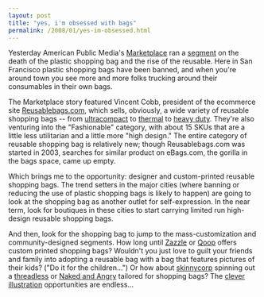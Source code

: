 ```yaml
---
layout: post
title: "yes, i'm obsessed with bags"
permalink: /2008/01/yes-im-obsessed.html
---
```


Yesterday American Public Media's [Marketplace](http://marketplace.publicradio.org/) ran a [segment](http://marketplace.publicradio.org/display/web/2008/01/10/plastic_bag_q/) on the death of the plastic shopping bag and the rise of the reusable. Here in San Francisco plastic shopping bags have been banned, and when you're around town you see more and more folks trucking around their consumables in their own bags.

The Marketplace story featured Vincent Cobb, president of the ecommerce site [Reusablebags.com](http://www.reusablebags.com), which sells, obviously, a wide variety of reusable shopping bags -- from [ultracompact](http://www.reusablebags.com/store/shopping-bags-ultra-compact-c-2_6.html) to [thermal](http://www.reusablebags.com/store/shopping-bags-thermal-c-2_27.html) to [heavy duty](http://www.reusablebags.com/store/shopping-bags-heavy-duty-c-2_7.html). They're also venturing into the "Fashionable" category, with about 15 SKUs that are a little less utilitarian and a little more "high design." The entire category of reusable shopping bag is relatively new; though Reusablebags.com was started in 2003, searches for similar product on eBags.com, the gorilla in the bags space, came up empty.

Which brings me to the opportunity: designer and custom-printed reusable shopping bags. The trend setters in the major cities (where banning or reducing the use of plastic shopping bags is likely to happen) are going to look at the shopping bag as another outlet for self-expression. In the near term, look for boutiques in these cities to start carrying limited run high-design reusable shopping bags.

And then, look for the shopping bag to jump to the mass-customization and community-designed segments. How long until [Zazzle](http://www.zazzle.com/) or [Qoop](http://www.qoop.com/) offers custom printed shopping bags? Wouldn't you just love to guilt your friends and family into adopting a reusable bag with a bag that features pictures of their kids? ("Do it for the children...") Or how about [skinnycorp](http://ww.skinnycorp.com/) spinning out a [threadless](http://www.threadless.com/) or [Naked and Angry](http://www.nakedandangry.com/) tailored for shopping bags? The [clever illustration](http://www.threadless.com/product/1116/When_Dinosaurs_Ruled_The_Earth) opportunities are endless...